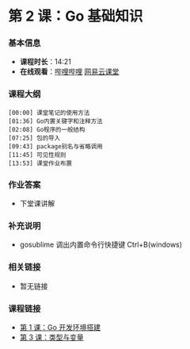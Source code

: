 第 2 课：Go 基础知识
==========================

### 基本信息

- **课程时长**：14:21
- **在线观看**：[哔哩哔哩](https://www.bilibili.com/video/BV13L4y1z7ht/) [网易云课堂](http://study.163.com/course/courseLearn.htm?courseId=306002#/learn/video?lessonId=421013&courseId=306002)

### 课程大纲

	[00:00] 课堂笔记的使用方法
	[01:36] Go内置关键字和注释方法
	[02:08] Go程序的一般结构
	[07:25] 包的导入
	[09:43] package别名与省略调用
	[11:45] 可见性规则
	[13:53] 课堂作业布置
	
### 作业答案

- 下堂课讲解

### 补充说明

- gosublime 调出内置命令行快捷键 Ctrl+B(windows)

### 相关链接

- 暂无链接

### 课程链接

- [第 1 课：Go 开发环境搭建](lecture1.md)
- [第 3 课：类型与变量](lecture3.md)
